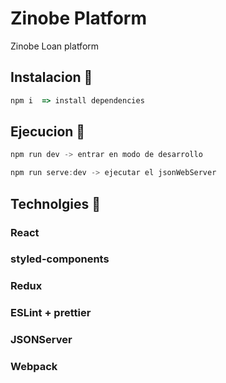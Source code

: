# Zinobe Platform

Zinobe Loan platform  

## Instalacion 🚀

```js
npm i  => install dependencies
```

## Ejecucion 🚀

```js
npm run dev -> entrar en modo de desarrollo
```

```js
npm run serve:dev -> ejecutar el jsonWebServer
```


## Technolgies 🚀

### React 
### styled-components
### Redux
### ESLint + prettier
### JSONServer
### Webpack